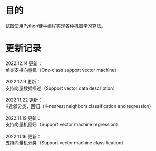 # 目的
试图使用Python徒手编程实现各种机器学习算法。

# 更新记录
2022.12.14 更新：\
单类支持向量机（One-class support vector machine）\
\
2022.12.9 更新：\
支持向量数据描述（Support vector data description）\
\
2022.11.22 更新：\
K近邻分类、回归（K-nearest neighbors classification and regression）\
\
2022.11.19 更新：\
支持向量机回归（Support vector machine regression）\
\
2022.11.16 更新：\
支持向量机分类（Support vector machine classification）
